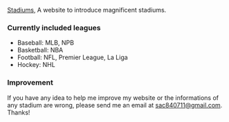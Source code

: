 [Stadiums](http://www.ballonhouse.com:3000), A website to introduce magnificent stadiums.

### Currently included leagues
- Baseball: MLB, NPB
- Basketball: NBA
- Football: NFL, Premier League, La Liga
- Hockey: NHL

### Improvement
If you have any idea to help me improve my website or the informations of any stadium are wrong, please send me an email at sac840711@gmail.com. Thanks!
